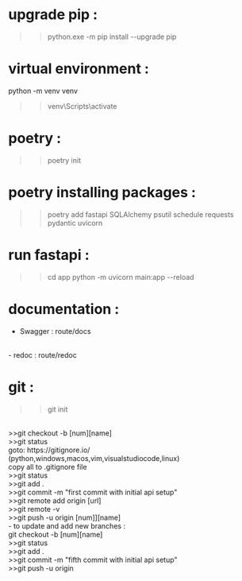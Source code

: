 # upgrade pip :
>>python.exe -m pip install --upgrade pip

# virtual environment :
python -m venv venv
>>venv\Scripts\activate

# poetry :
>>poetry init

# poetry installing packages :
>>poetry add fastapi SQLAlchemy psutil schedule requests pydantic uvicorn

# run fastapi :
>>cd app
>>python -m uvicorn main:app --reload

# documentation :
- Swagger : route/docs
<br />
- redoc : route/redoc

# git :
>>git init
<br />
>>git checkout -b [num][name]
<br />
>>git status
<br />
goto: https://gitignore.io/ (python,windows,macos,vim,visualstudiocode,linux)
<br />
copy all to .gitignore file
<br />
>>git status
<br />
>>git add .
<br />
>>git commit -m "first commit with initial api setup"
<br />
>>git remote add origin [url]
<br />
>>git remote -v
<br />
>>git push -u origin [num]][name]
<br />
- to update and add new branches :
<br />
git checkout -b [num][name]
<br />
>>git status
<br />
>>git add .
<br />
>>git commit -m "fifth commit with initial api setup"
<br />
>>git push -u origin